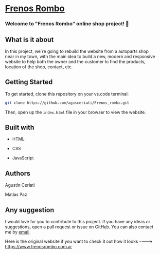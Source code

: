#  [Frenos Rombo](.)

### Welcome to "Frenos Rombo" online shop project! 👋 


## What is it about

In this project, we´re going to rebuild the website from a autoparts shop near in my town, with the main idea to build a new, modern and responsive website to help both the owner and the customer to find the products, location of the shop, contact, etc.


## Getting Started

To get started, clone this repository on your vs.code terminal:

```bash
git clone https://github.com/agusceriati/Frenos_rombo.git
```
Then, open up the `index.html` file in your browser to view the website.

## Built with

- HTML

- CSS 

- JavaScript


## Authors

Agustín Ceriati

Matías Paz

## Any suggestion

I would love for you to contribute to this project. If you have any ideas or suggestions, open a pull request or issue on GitHub. You can also contact me by [email](mailto:agusceriati@gmail.com).




Here is the original website if you want to check it out how it looks ----> https://www.frenosrombo.com.ar


